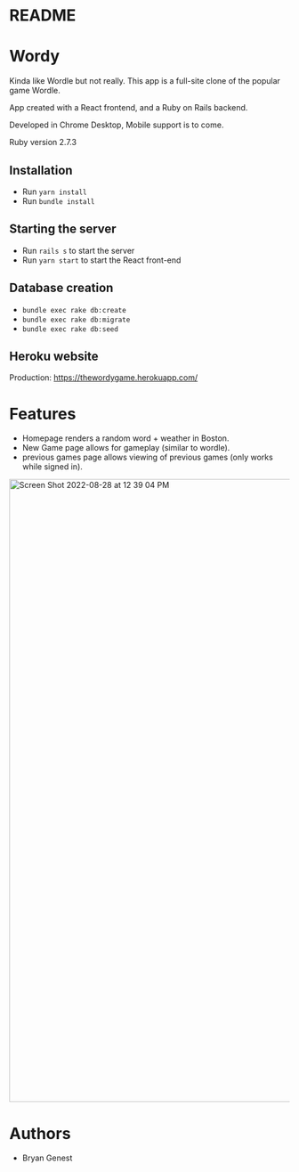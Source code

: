 # README

# Wordy 

Kinda like Wordle but not really.
This app is a full-site clone of the popular game Wordle.

App created with a React frontend, and a Ruby on Rails backend.

Developed in Chrome Desktop, Mobile support is to come.

Ruby version 2.7.3

## Installation
* Run ```yarn install```
* Run ```bundle install```

## Starting the server
* Run ```rails s``` to start the server
* Run ```yarn start``` to start the React front-end

## Database creation
* ```bundle exec rake db:create```
* ```bundle exec rake db:migrate```
* ```bundle exec rake db:seed```

## Heroku website
Production: https://thewordygame.herokuapp.com/

# Features
* Homepage renders a random word + weather in Boston.
* New Game page allows for gameplay (similar to wordle).
* previous games page allows viewing of previous games (only works while signed in).

<img width="1119" alt="Screen Shot 2022-08-28 at 12 39 04 PM" src="https://user-images.githubusercontent.com/38561548/187084903-254e29d4-9f72-43d6-951b-8e3ff2567a83.png">

# Authors
* Bryan Genest

